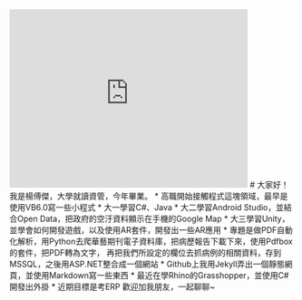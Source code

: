 <iframe width="420" height="315" src="https://www.youtube.com/embed/GIP0j4oRMWc" frameborder="0" webkitallowfullscreen mozallowfullscreen allowfullscreen>
</iframe>
# 大家好！我是楊傅傑，大學就讀資管，今年畢業。  
* 高職開始接觸程式這塊領域，最早是使用VB6.0寫一些小程式  
* 大一學習C#、Java  
* 大二學習Android Studio，並結合Open Data，把政府的空汙資料顯示在手機的Google Map  
* 大三學習Unity，並學會如何開發遊戲，以及使用AR套件，開發出一些AR應用  
* 專題是做PDF自動化解析，用Python去爬華藝期刊電子資料庫，把病歷報告下載下來，使用Pdfbox的套件，把PDF轉為文字，  
  再把我們所設定的欄位去抓病例的相關資料，存到MSSQL，之後用ASP.NET整合成一個網站  
* Github上我用Jekyll弄出一個靜態網頁，並使用Markdown寫一些東西  
* 最近在學Rhino的Grasshopper，並使用C#開發出外掛  
* 近期目標是考ERP  
歡迎加我朋友，一起聊聊~  


